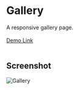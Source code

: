 # Gallery
A responsive gallery page.<br><br>
<a href="https://jo-erl.github.io/Gallery/">Demo Link</a><br><br>
## Screenshot
![Gallery](https://github.com/user-attachments/assets/43ffd327-eefa-48b3-9734-ad7107be42f1)


